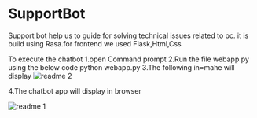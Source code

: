 # SupportBot
Support bot help us to guide for solving technical issues related to pc. it is build using Rasa.for frontend we used Flask,Html,Css

To execute the chatbot
1.open Command prompt
2.Run the file webapp.py using the below code
  python webapp.py
3.The following in=mahe will display
![readme 2](https://user-images.githubusercontent.com/48292503/122414016-746fc400-cfa4-11eb-844e-3ef483602d9c.PNG)



4.The chatbot app will display in browser

![readme 1](https://user-images.githubusercontent.com/48292503/122414259-9ff2ae80-cfa4-11eb-9e32-1359d17827ac.PNG)


